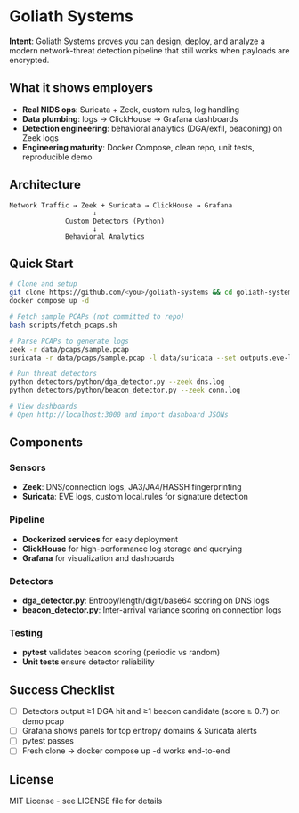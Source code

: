 # Goliath Systems

**Intent**: Goliath Systems proves you can design, deploy, and analyze a modern network-threat detection pipeline that still works when payloads are encrypted.

## What it shows employers

- **Real NIDS ops**: Suricata + Zeek, custom rules, log handling
- **Data plumbing**: logs → ClickHouse → Grafana dashboards  
- **Detection engineering**: behavioral analytics (DGA/exfil, beaconing) on Zeek logs
- **Engineering maturity**: Docker Compose, clean repo, unit tests, reproducible demo

## Architecture

```
Network Traffic → Zeek + Suricata → ClickHouse → Grafana
                     ↓
              Custom Detectors (Python)
                     ↓
              Behavioral Analytics
```

## Quick Start

```bash
# Clone and setup
git clone https://github.com/<you>/goliath-systems && cd goliath-systems
docker compose up -d

# Fetch sample PCAPs (not committed to repo)
bash scripts/fetch_pcaps.sh

# Parse PCAPs to generate logs
zeek -r data/pcaps/sample.pcap
suricata -r data/pcaps/sample.pcap -l data/suricata --set outputs.eve-log.enabled=yes

# Run threat detectors
python detectors/python/dga_detector.py --zeek dns.log
python detectors/python/beacon_detector.py --zeek conn.log

# View dashboards
# Open http://localhost:3000 and import dashboard JSONs
```

## Components

### Sensors
- **Zeek**: DNS/connection logs, JA3/JA4/HASSH fingerprinting
- **Suricata**: EVE logs, custom local.rules for signature detection

### Pipeline
- **Dockerized services** for easy deployment
- **ClickHouse** for high-performance log storage and querying
- **Grafana** for visualization and dashboards

### Detectors
- **dga_detector.py**: Entropy/length/digit/base64 scoring on DNS logs
- **beacon_detector.py**: Inter-arrival variance scoring on connection logs

### Testing
- **pytest** validates beacon scoring (periodic vs random)
- **Unit tests** ensure detector reliability

## Success Checklist

- [ ] Detectors output ≥1 DGA hit and ≥1 beacon candidate (score ≥ 0.7) on demo pcap
- [ ] Grafana shows panels for top entropy domains & Suricata alerts
- [ ] pytest passes
- [ ] Fresh clone → docker compose up -d works end-to-end

## License

MIT License - see LICENSE file for details
